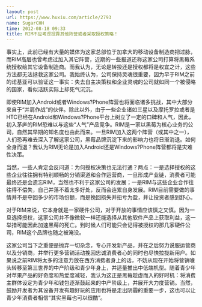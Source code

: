 ```yaml
---
layout: post
url: https://www.huxiu.com/article/2793
name: SugarCHH
time: 2012-08-18 09:33
title: RIM不应考虑投靠其他阵营或者采取授权策略！
---
```

事实上，此前已经有大量的媒体为这家总部位于加拿大的移动设备制造商把过脉，而RIM高层也曾考虑过加入其它阵营，近期的一些报道还称这家公司打算将黑莓系统授权给其它设备制造商。而我认为，无论是转投还是授权都将是权宜之计，这些方法都无法拯救这家公司。我始终认为，公司保持灵魂很重要，因为早于RIM之前的诺基亚可以验证这一事实：失去自主决策权和企业灵魂的公司就如同一个被侵略的国家，看似活跃实际上却死气沉沉。

即使RIM加入Android或者Windows?Phone阵营也将面临诸多挑战，其中大部分来自于“并肩作战”的伙伴。除此以外，由于一些企业诸如三星以及摩托罗拉或者是HTC已经在Android和Windows?Phone平台上树立了一定的口碑和人气，因此，初入茅庐的RIM恐难以与这些“人气”产品竞争。RIM是一家以黑莓为核心业务的公司，自然其早期的知名度也由此而来。一旦RIM加入这两个阵营（或其中之一），人们恐再难去深入了解这家公司，黑莓品牌沉淀下来的影响力也将日渐消退。如何全身而退？我认为RIM无论是加入Android还是Windows?Phone阵营都将是灾难性决策。

当然，一些人肯定会反问道：为何授权决策也无法行通？两点：一是选择授权的这些企业往往拥有特别顺畅的分销渠道和合作运营商，一旦形成产业链，消费者可能最终还是会遗忘RIM，当然也不利于这家公司的发展；一是RIM与这些企业合作往往得不偿失，自己并落不着太多好处，反而会连累自身发展。RIM目前需要做的事情并不是夺回多少的市场份额，而是挽回损失并扭亏为盈，并让投资者感到舒心。

对于RIM来说，它本身就是一家硬件公司，对于开放的事情应该慎之又慎。因为一旦选择授权，这家公司并不像微软一样还能选择从其他软件产品上获取利益，这一举措可能因此加速黑莓的死亡。到时候人们可能只会记得被授权的那几家硬件公司，RIM这个品牌也随之被淹没。

这家公司当下之重便是抛弃一切杂念，专心开发新产品，并在之后努力说服运营商以及分销商，并举行更多营销活动挽回忠诚消费者心的同时也尽快拉拢新用户。如果说之前RIM将太多的注意力放在西方消费者身上的话，不妨从现在开始将营销噱头转移至第三世界的中产阶级和青少年身上，并适量推出中低端机型。随着青少年对苹果产品的好奇度和热爱度减轻，我认为这正是黑莓趁虚而入的好时机：将消费主群体设定为青少年和钱包逐渐鼓起来的中产阶级上，并展开大力度营销。当然，鼓励开发者为其设备开发有趣好玩的应用也将是走出阴霾的重要一步，这也可以让青少年消费者相信“其实黑莓也可以很酷”。

